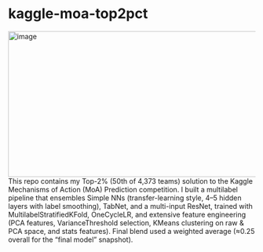 # kaggle-moa-top2pct
<img width="1296" height="297" alt="image" src="https://github.com/user-attachments/assets/0a1b11b6-f37f-40de-967d-2bf48cb419ce" />
This repo contains my Top-2% (50th of 4,373 teams) solution to the Kaggle Mechanisms of Action (MoA) Prediction competition. I built a multilabel pipeline that ensembles Simple NNs (transfer-learning style, 4–5 hidden layers with label smoothing), TabNet, and a multi-input ResNet, trained with MultilabelStratifiedKFold, OneCycleLR, and extensive feature engineering (PCA features, VarianceThreshold selection, KMeans clustering on raw & PCA space, and stats features). Final blend used a weighted average (≈0.25 overall for the “final model” snapshot).
